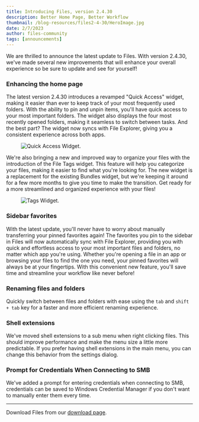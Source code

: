 ```yaml
---
title: Introducing Files, version 2.4.30
description: Better Home Page, Better Workflow
thumbnail: /blog-resources/files2-4-30/HeroImage.jpg
date: 2/7/2023
author: files-community
tags: [announcements]
---
```


We are thrilled to announce the latest update to Files. With version 2.4.30, we've made several new improvements that will enhance your overall experience so be sure to update and see for yourself!

### Enhancing the home page

The latest version 2.4.30 introduces a revamped "Quick Access" widget, making it easier than ever to keep track of your most frequently used folders. With the ability to pin and unpin items, you'll have quick access to your most important folders. The widget also displays the four most recently opened folders, making it seamless to switch between tasks. And the best part? The widget now syncs with File Explorer, giving you a consistent experience across both apps.

<figure>
    <img src="/blog-resources/files2-4-30/QuickAccess.png" alt="Quick Access Widget." />
</figure>

We're also bringing a new and improved way to organize your files with the introduction of the File Tags widget. This feature will help you categorize your files, making it easier to find what you're looking for. The new widget is a replacement for the existing Bundles widget, but we're keeping it around for a few more months to give you time to make the transition. Get ready for a more streamlined and organized experience with your files!

<figure>
    <img src="/blog-resources/files2-4-30/Tags.png" alt="Tags Widget." />
</figure>

### Sidebar favorites

With the latest update, you'll never have to worry about manually transferring your pinned favorites again! The favorites you pin to the sidebar in Files will now automatically sync with File Explorer, providing you with quick and effortless access to your most important files and folders, no matter which app you're using. Whether you're opening a file in an app or browsing your files to find the one you need, your pinned favorites will always be at your fingertips. With this convenient new feature, you'll save time and streamline your workflow like never before!

### Renaming files and folders

Quickly switch between files and folders with ease using the `tab` and `shift + tab` key for a faster and more efficient renaming experience.

### Shell extensions

We've moved shell extensions to a sub menu when right clicking files. This should improve performance and make the menu size a little more predictable. If you prefer having shell extensions in the main menu, you can change this behavior from the settings dialog.

### Prompt for Credentials When Connecting to SMB

We've added a prompt for entering credentials when connecting to SMB, credentials can be saved to Windows Credential Manager if you don't want to manually enter them every time.

---

Download Files from our [download page](/download/).
